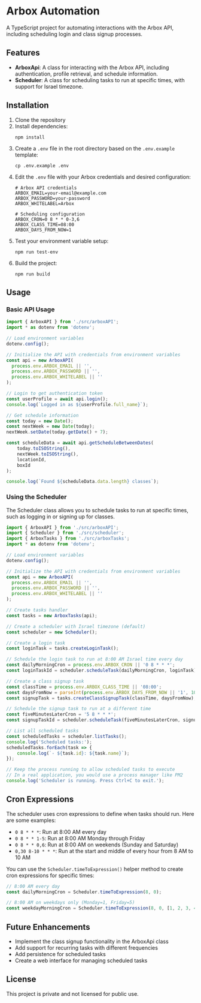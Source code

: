 # Arbox Automation

A TypeScript project for automating interactions with the Arbox API, including scheduling login and class signup processes.

## Features

- **ArboxApi**: A class for interacting with the Arbox API, including authentication, profile retrieval, and schedule information.
- **Scheduler**: A class for scheduling tasks to run at specific times, with support for Israel timezone.

## Installation

1. Clone the repository
2. Install dependencies:
   ```
   npm install
   ```
3. Create a `.env` file in the root directory based on the `.env.example` template:
   ```
   cp .env.example .env
   ```
4. Edit the `.env` file with your Arbox credentials and desired configuration:
   ```
   # Arbox API credentials
   ARBOX_EMAIL=your-email@example.com
   ARBOX_PASSWORD=your-password
   ARBOX_WHITELABEL=Arbox

   # Scheduling configuration
   ARBOX_CRON=0 8 * * 0-3,6
   ARBOX_CLASS_TIME=08:00
   ARBOX_DAYS_FROM_NOW=1
   ```
5. Test your environment variable setup:
   ```
   npm run test-env
   ```
6. Build the project:
   ```
   npm run build
   ```

## Usage

### Basic API Usage

```typescript
import { ArboxAPI } from './src/arboxAPI';
import * as dotenv from 'dotenv';

// Load environment variables
dotenv.config();

// Initialize the API with credentials from environment variables
const api = new ArboxAPI(
  process.env.ARBOX_EMAIL || '',
  process.env.ARBOX_PASSWORD || '',
  process.env.ARBOX_WHITELABEL || ''
);

// Login to get authentication token
const userProfile = await api.login();
console.log(`Logged in as ${userProfile.full_name}`);

// Get schedule information
const today = new Date();
const nextWeek = new Date(today);
nextWeek.setDate(today.getDate() + 7);

const scheduleData = await api.getScheduleBetweenDates(
    today.toISOString(),
    nextWeek.toISOString(),
    locationId,
    boxId
);

console.log(`Found ${scheduleData.data.length} classes`);
```

### Using the Scheduler

The Scheduler class allows you to schedule tasks to run at specific times, such as logging in or signing up for classes.

```typescript
import { ArboxAPI } from './src/arboxAPI';
import { Scheduler } from './src/scheduler';
import { ArboxTasks } from './src/arboxTasks';
import * as dotenv from 'dotenv';

// Load environment variables
dotenv.config();

// Initialize the API with credentials from environment variables
const api = new ArboxAPI(
  process.env.ARBOX_EMAIL || '',
  process.env.ARBOX_PASSWORD || '',
  process.env.ARBOX_WHITELABEL || ''
);

// Create tasks handler
const tasks = new ArboxTasks(api);

// Create a scheduler with Israel timezone (default)
const scheduler = new Scheduler();

// Create a login task
const loginTask = tasks.createLoginTask();

// Schedule the login task to run at 8:00 AM Israel time every day
const dailyMorningCron = process.env.ARBOX_CRON || '0 8 * * *';
const loginTaskId = scheduler.scheduleTask(dailyMorningCron, loginTask);

// Create a class signup task
const classTime = process.env.ARBOX_CLASS_TIME || '08:00';
const daysFromNow = parseInt(process.env.ARBOX_DAYS_FROM_NOW || '1', 10);
const signupTask = tasks.createClassSignupTask(classTime, daysFromNow);

// Schedule the signup task to run at a different time
const fiveMinutesLaterCron = '5 8 * * *';
const signupTaskId = scheduler.scheduleTask(fiveMinutesLaterCron, signupTask);

// List all scheduled tasks
const scheduledTasks = scheduler.listTasks();
console.log('Scheduled tasks:');
scheduledTasks.forEach(task => {
    console.log(`- ${task.id}: ${task.name}`);
});

// Keep the process running to allow scheduled tasks to execute
// In a real application, you would use a process manager like PM2
console.log('Scheduler is running. Press Ctrl+C to exit.');
```

## Cron Expressions

The scheduler uses cron expressions to define when tasks should run. Here are some examples:

- `0 8 * * *`: Run at 8:00 AM every day
- `0 8 * * 1-5`: Run at 8:00 AM Monday through Friday
- `0 8 * * 0,6`: Run at 8:00 AM on weekends (Sunday and Saturday)
- `0,30 8-10 * * *`: Run at the start and middle of every hour from 8 AM to 10 AM

You can use the `Scheduler.timeToExpression()` helper method to create cron expressions for specific times:

```typescript
// 8:00 AM every day
const dailyMorningCron = Scheduler.timeToExpression(8, 0);

// 8:00 AM on weekdays only (Monday=1, Friday=5)
const weekdayMorningCron = Scheduler.timeToExpression(8, 0, [1, 2, 3, 4, 5]);
```

## Future Enhancements

- Implement the class signup functionality in the ArboxApi class
- Add support for recurring tasks with different frequencies
- Add persistence for scheduled tasks
- Create a web interface for managing scheduled tasks

## License

This project is private and not licensed for public use.
